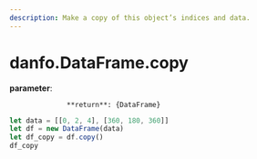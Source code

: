 ```yaml
---
description: Make a copy of this object’s indices and data.
---
```


# danfo.DataFrame.copy

**parameter**: 

                  **return**: {DataFrame}



```javascript
let data = [[0, 2, 4], [360, 180, 360]]
let df = new DataFrame(data)
let df_copy = df.copy()
df_copy
```



